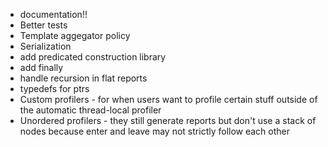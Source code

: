 * documentation!!
* Better tests
* Template aggegator policy
* Serialization
* add predicated construction library
* add finally
* handle recursion in flat reports
* typedefs for ptrs
* Custom profilers - for when users want to profile certain stuff outside of the automatic thread-local profiler
* Unordered profilers - they still generate reports but don't use a stack of nodes because enter and leave may not strictly follow each other
